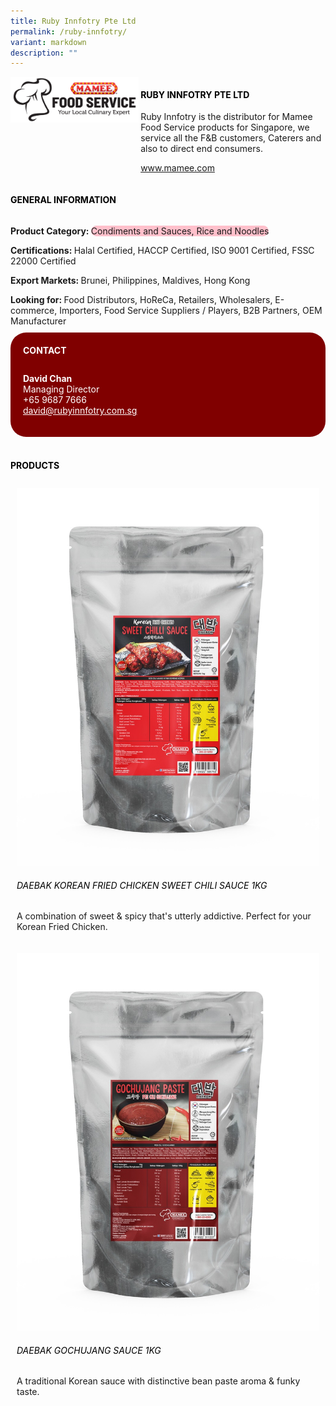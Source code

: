 ```yaml
---
title: Ruby Innfotry Pte Ltd
permalink: /ruby-innfotry/
variant: markdown
description: ""
---
```

<div class="flex-paragraph">
	<div style="display: flex; flex-wrap: wrap;" class="flex-container">
		<div style="flex: 1 1 40%; display: block;" class="card sgds">
			<img src="/images/Ruby%20Innfotry/ruby_innfotry_logo.png">
		</div>
		<div style="flex: 1 1 58%; display: block; margin-left: 3px" class="card-sgds">
			<h4 style="text-transform: uppercase; color: black;"><b>Ruby Innfotry Pte Ltd</b></h4>
			<p>Ruby Innfotry is the distributor for Mamee Food Service products for Singapore, we service all the F&amp;B customers, Caterers and also to direct end consumers.</p>
			<p><a target="_blank" href="https://www.mamee.com">www.mamee.com</a></p>
		</div>
	</div>
</div>

<h4 style="text-transform: uppercase; color: black;">
	<b>General Information</b>
</h4>
<div style="display: flex; flex-wrap: wrap;" class="flex-container">
	<div style="flex: 1 1 65%; display: block; align-self: stretch" class="card sgds">
		<div class="flex-paragraph">
			<p>
				<b>Product Category: </b>
				<span style="background-color: pink; border-radius: 10px;">Condiments and Sauces, Rice and Noodles</span>
			</p>
			<p>
				<b>Certifications: </b>Halal Certified, HACCP Certified, ISO 9001 Certified, FSSC 22000 Certified
			</p>
			<p>
				<b>Export Markets: </b>Brunei, Philippines, Maldives, Hong Kong
			</p>
			<p style="margin-bottom: 10px;">
				<b>Looking for: </b>Food Distributors, HoReCa, Retailers, Wholesalers, E-commerce, Importers, Food Service Suppliers / Players, B2B Partners, OEM Manufacturer
			</p>
		</div>
	</div>
	<div style="flex: 1 1 35%; padding: 10px; display: block; background-color: maroon; border-radius: 25px; align-self: center;" class="card sgds">
		<h4 style="color: white; margin-top: 10px; margin-left: 10px;">CONTACT</h4>
		<div class="flex-paragraph">
			<p style="padding: 10px; color: white;">
				<b>David Chan</b>
				<br>Managing Director<br>+65 9687 7666<br>
				<a style="color: white;" href="mailto:david@rubyinnfotry.com.sg">david@rubyinnfotry.com.sg</a>
			</p>
		</div>
	</div>
</div>
<br>
<h4 style="text-transform: uppercase; color: black;">
	<b>Products</b>
</h4>
<div style="display: flex; flex-wrap: wrap;">
	<div style="flex: 1 1 47%; margin: 10px; display: block;" class="card sgds">
		<div style="display: block;" class="flex-image">
			<img src="/images/Ruby%20Innfotry/ruby_innfotry_product_01.jpg">
		</div>
		<div class="flex-paragraph">
			<h6 style="text-transform: uppercase; color: black;">DAEBAK Korean Fried Chicken Sweet Chili Sauce 1kg</h6>
			<p>A combination of sweet &amp; spicy that's utterly addictive. Perfect for your Korean Fried Chicken.</p>
		</div>
	</div>
	<div style="flex: 1 1 47%; margin: 10px; display: block;" class="card sgds">
		<div style="display: block;" class="flex-image">
			<img src="/images/Ruby%20Innfotry/ruby_innfotry_product_02.jpg">
		</div>
		<div class="flex-paragraph">
			<h6 style="text-transform: uppercase; color: black;">DAEBAK Gochujang Sauce 1kg</h6>
			<p>A traditional Korean sauce with distinctive bean paste aroma &amp; funky taste.</p>
		</div>
	</div>
</div>
